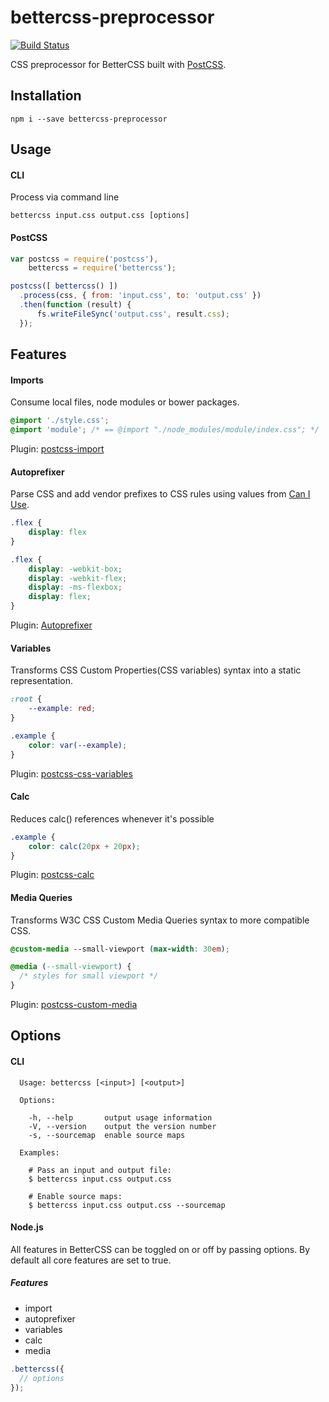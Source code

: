 # bettercss-preprocessor

[![Build Status](https://travis-ci.org/bettercss/preprocessor.svg)](https://travis-ci.org/bettercss/preprocessor)

CSS preprocessor for BetterCSS built with [PostCSS](https://github.com/postcss/postcss).

## Installation

```
npm i --save bettercss-preprocessor
```

## Usage

#### CLI

Process via command line

```
bettercss input.css output.css [options]
```

#### PostCSS

```js
var postcss = require('postcss'),
    bettercss = require('bettercss');

postcss([ bettercss() ])
  .process(css, { from: 'input.css', to: 'output.css' })
  .then(function (result) {
      fs.writeFileSync('output.css', result.css);
  });
```

## Features

#### Imports

Consume local files, node modules or bower packages.

```css
@import './style.css';
@import 'module'; /* == @import "./node_modules/module/index.css"; */
```
Plugin: [postcss-import](https://github.com/postcss/postcss-import)

#### Autoprefixer

Parse CSS and add vendor prefixes to CSS rules using values from [Can I Use](http://caniuse.com/).

```css
.flex {
	display: flex
}

.flex {
	display: -webkit-box;
	display: -webkit-flex;
	display: -ms-flexbox;
	display: flex;
}
```

Plugin: [Autoprefixer](https://github.com/postcss/autoprefixer)

#### Variables

Transforms CSS Custom Properties(CSS variables) syntax into a static representation.

```css
:root {
	--example: red;
}

.example {
	color: var(--example);
}
```

Plugin: [postcss-css-variables](https://github.com/MadLittleMods/postcss-css-variables)

#### Calc

Reduces calc() references whenever it's possible

```css
.example {
	color: calc(20px + 20px);
}
```

Plugin: [postcss-calc](https://github.com/postcss/postcss-calc)

#### Media Queries

Transforms W3C CSS Custom Media Queries syntax to more compatible CSS.

```css
@custom-media --small-viewport (max-width: 30em);

@media (--small-viewport) {
  /* styles for small viewport */
}
```

Plugin: [postcss-custom-media](https://github.com/postcss/postcss-custom-media)


## Options

#### CLI

```
  Usage: bettercss [<input>] [<output>]

  Options:

    -h, --help       output usage information
    -V, --version    output the version number
    -s, --sourcemap  enable source maps

  Examples:

    # Pass an input and output file:
    $ bettercss input.css output.css

    # Enable source maps:
    $ bettercss input.css output.css --sourcemap
```

#### Node.js

All features in BetterCSS can be toggled on or off by passing options. By default all core features are set to true.

##### Features

* import
* autoprefixer
* variables
* calc
* media

```js
.bettercss({
  // options
});
```